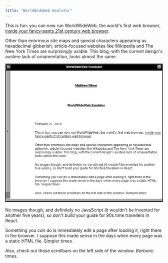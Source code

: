 ```yaml
---
title: "WorldWideWeb Emulator"
---
```


This is fun: you can now run WorldWideWeb, the world's first web browser, [inside your fancy-pants 21st century web browser](https://worldwideweb.cern.ch).

Other than enormous site maps and special characters appearing as hexadecimal gibberish, article-focused websites like Wikipedia and The New York Times are surprisingly usable. This blog, with the current design's austere lack of ornamentation, looks almost the same.

<img alt="WorldWideWeb emulator showing this blog post" src="/images/worldwideweb-emulator.png">

No images though, and definitely no JavaScript (it wouldn't be invented for another five years), so don't build your guide for 90s time travellers in React.

Something you *can* do is immediately edit a page after loading it, right there in the browser. I suppose this made sense in the days when every page was a static HTML file. Simpler times.

Also, check out those scrollbars on the left side of the window. *Barbaric* times.
